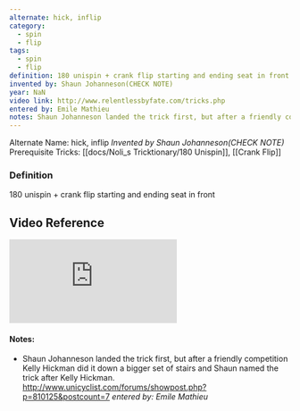 ```yaml
---
alternate: hick, inflip
category:
  - spin
  - flip
tags:
  - spin
  - flip
definition: 180 unispin + crank flip starting and ending seat in front
invented by: Shaun Johanneson(CHECK NOTE)
year: NaN
video link: http://www.relentlessbyfate.com/tricks.php
entered by: Emile Mathieu
notes: Shaun Johanneson landed the trick first, but after a friendly competition Kelly Hickman did it down a bigger set of stairs and Shaun named the trick after Kelly Hickman. http://www.unicyclist.com/forums/showpost.php?p=810125&postcount=7
---
```

Alternate Name: hick, inflip
*Invented by Shaun Johanneson(CHECK NOTE)*
Prerequisite Tricks: [[docs/Noli_s Tricktionary/180 Unispin]], [[Crank Flip]]

### Definition
180 unispin + crank flip starting and ending seat in front

## Video Reference
![video](http://www.relentlessbyfate.com/tricks.php)

#### Notes:
- Shaun Johanneson landed the trick first, but after a friendly competition Kelly Hickman did it down a bigger set of stairs and Shaun named the trick after Kelly Hickman. http://www.unicyclist.com/forums/showpost.php?p=810125&postcount=7
*entered by: Emile Mathieu*

